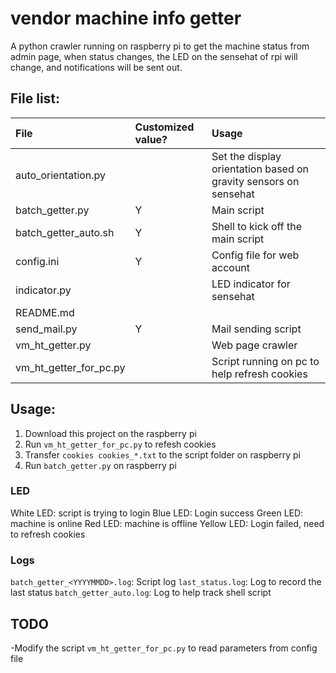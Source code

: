 # vendor machine info getter
A python crawler running on raspberry pi to get the machine status from admin page, when status changes, the LED on the sensehat of rpi will change, and notifications will be sent out.

## File list:
| File | Customized value? | Usage |
| :------------ | :------------ | :------------ |
|auto_orientation.py||Set the display orientation based on gravity sensors on sensehat |
|batch_getter.py |Y| Main script |
|batch_getter_auto.sh|Y| Shell to kick off the main script |
|config.ini|Y| Config file for web account |
|indicator.py|| LED indicator for sensehat |
|README.md|||
|send_mail.py|Y|Mail sending script|
|vm_ht_getter.py|| Web page crawler |
|vm_ht_getter_for_pc.py|| Script running on pc to help refresh cookies |


## Usage:
1. Download this project on the raspberry pi
2. Run `vm_ht_getter_for_pc.py` to refesh cookies
3. Transfer `cookies cookies_*.txt` to the script folder on raspberry pi
4. Run `batch_getter.py` on raspberry pi

### LED
White LED: script is trying to login
Blue LED: Login success
Green LED: machine is online
Red LED: machine is offline
Yellow LED: Login failed, need to refresh cookies

### Logs
`batch_getter_<YYYYMMDD>.log`: Script log
`last_status.log`: Log to record the last status
`batch_getter_auto.log`: Log to help track shell script

## TODO
-Modify the script `vm_ht_getter_for_pc.py` to read parameters from config file
